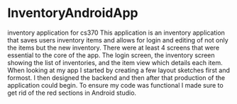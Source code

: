 # InventoryAndroidApp
inventory application for cs370
This application is an inventory application that saves users inventory items and allows for login and editing of not only the items but the new inventory. There were at least 4 screens that
were essential to the core of the app. The login screen, the inventory screen showing the list of inventories, and the item view which details each item. When looking at my app I started by creating a few layout sketches first and formost. I then designed the backend and then after that production of the application could begin. To ensure my code was functional I made sure to get rid of the red sections in Android studio.
